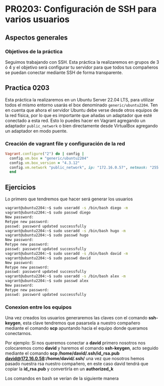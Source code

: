 # PR0203: Configuración de SSH para varios usuarios

## Aspectos generales

### Objetivos de la práctica

Seguimos trabajando con SSH. Esta práctica la realizaremos en grupos de 3 ó 4 y el objetivo será configurar tu servidor para que todos tus compañeros se puedan conectar mediante SSH de forma transparente.



## Practica 0203

Esta práctica la realizaremos en un Ubuntu Server 22.04 LTS, para utilizar todos el mismo entorno usarás el box denominado `generic/ubuntu2204`. Ten en cuenta que ahora el servidor Ubuntu debe verse desde otros equipos de la red física, por lo que es importante que añadas un adaptador que esté conectado a esta red. Esto lo puedes hacer en Vagrant agregando un adaptador `public_network` o bien directamente desde VirtualBox agregando un adaptador en modo puente.

### Creación de vagrant file y configuración de la red
```ruby
Vagrant.configure("2") do | config |
  config.vm.box = "generic/ubuntu2204"
  config.vm.box_version = "4.3.12"
  config.vm.network "public_network", ip: "172.16.0.57", netmask: "255.255.0.0"
  end
```


## Ejercicios

Lo primero que tendremos que hacer será generar los usuarios
```bash
vagrant@ubuntu2204:~$ sudo useradd -s /bin/bash diego -m
vagrant@ubuntu2204:~$ sudo passwd diego
New password: 
Retype new password:
passwd: password updated successfully
vagrant@ubuntu2204:~$ sudo useradd -s /bin/bash hugo -m
vagrant@ubuntu2204:~$ sudo passwd hugo
New password: 
Retype new password:
passwd: password updated successfully
vagrant@ubuntu2204:~$ sudo useradd -s /bin/bash david -m
vagrant@ubuntu2204:~$ sudo passwd david
New password: 
Retype new password:
passwd: password updated successfully
vagrant@ubuntu2204:~$ sudo useradd -s /bin/bash alex -m
vagrant@ubuntu2204:~$ sudo passwd alex
New password: 
Retype new password:
passwd: password updated successfully
```

### Conexion entre los equipos 
Una vez creados los usuarios generaremos las claves con el comando **ssh-keygen**, esta clave tendremos que pasarsela a nuestro compañero mediante el comando **scp** apuntando hacia el equipo donde queramos conectarnos.

Por ejemplo: Si nos queremos conectar a **david** primero nosotros nos colocaremos como **david** y haremos el comando **ssh-keygen**, acto seguido mediante el comando **scp /home/david/.ssh/id_rsa.pub david@172.16.0.58:/home/david/.ssh/**
una vez que nosotros hemos pasado nuestra rsa nuestro compañero, en este caso david tendrá que copiar la **id_rsa.pub** y convertirla en un **authorized_k**

Los comandos en bash se verían de la siguiente manera